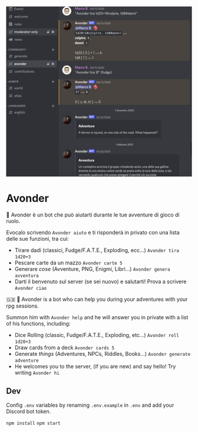 ![Avonder](/avonder-img.png?raw=true "Avonder")

# Avonder

🧙 Avonder è un bot che può aiutarti durante le tue avventure di gioco di ruolo.

Evocalo scrivendo `Avonder aiuto` e ti risponderà in privato con una lista delle sue funzioni, tra cui:

- Tirare dadi (classici, Fudge/F.A.T.E., Exploding, ecc...) `Avonder tira 1d20+3`
- Pescare carte da un mazzo `Avonder carte 5`
- Generare _cose_ (Avventure, PNG, Enigmi, Libri...) `Avonder genera avventura`
- Darti il benvenuto sul server (se sei nuovo) e salutarti! Prova a scrivere `Avonder ciao`

🇬🇧 
🧙 Avonder is a bot who can help you during your adventures with your rpg sessions.

Summon him with `Avonder help` and he will answer you in private with a list of his functions, including:

- Dice Rolling (classic, Fudge/F.A.T.E., Exploding, etc...) `Avonder roll 1d20+3`
- Draw cards from a deck `Avonder cards 5`
- Generate _things_ (Adventures, NPCs, Riddles, Books...) `Avonder generate adventure`
- He welcomes you to the server, (if you are new) and say hello! Try writing `Avonder hi`

## Dev

Config `.env` variables by renaming `.env.example` in `.env` and add your Discord bot token.

`npm install`
`npm start`
